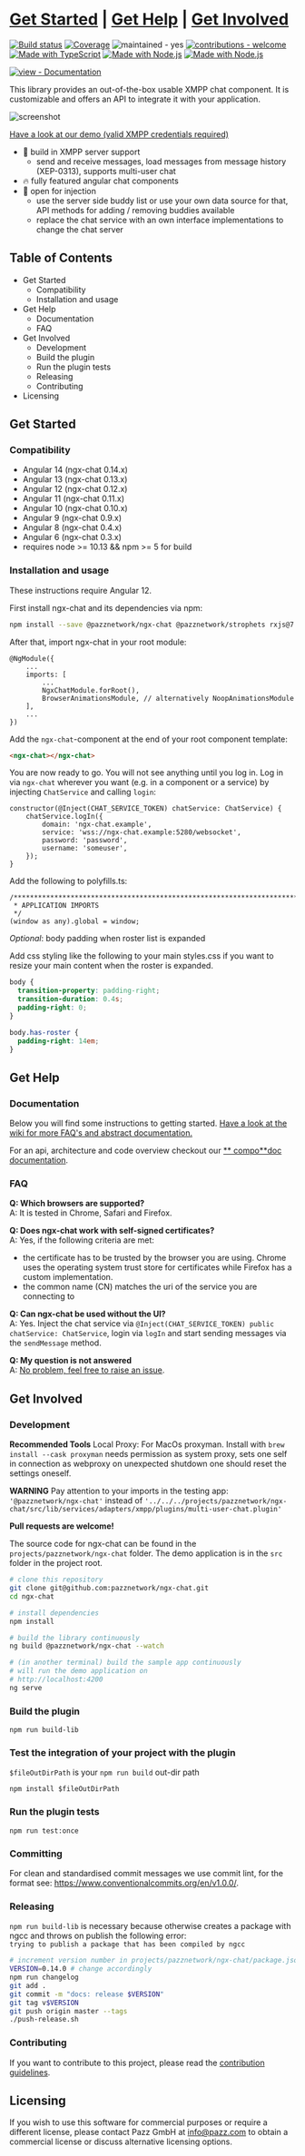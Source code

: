 # [Get Started](https://pazznetwork.github.io/ngx-chat-ghpages/documentation/#get-started) | [Get Help](https://pazznetwork.github.io/ngx-chat-ghpages/documentation/#get-help) | [Get Involved](https://pazznetwork.github.io/ngx-chat-ghpages/documentation/#get-involved)

[![Build status](https://api.travis-ci.com/pazznetwork/ngx-chat.svg?branch=master)](https://travis-ci.com/pazznetwork/ngx-chat) [![Coverage](https://coveralls.io/repos/github/pazznetwork/ngx-chat/badge.svg?branch=master)](https://coveralls.io/github/pazznetwork/ngx-chat) ![maintained - yes](https://img.shields.io/badge/maintained-yes-blue) [![contributions - welcome](https://img.shields.io/badge/contributions-welcome-blue)](https://pazznetwork.github.io/ngx-chat-ghpages/documentation/) [![Made with TypeScript](https://img.shields.io/badge/4-blue?logo=typescript&logoColor=white)](https://typescriptlang.org) [![Made with Node.js](https://img.shields.io/badge/>=10-blue?logo=node.js&logoColor=white)](https://nodejs.org) [![Made with Node.js](https://img.shields.io/badge/12-blue?logo=angular&logoColor=white)](https://angular.io/)

[![view - Documentation](https://img.shields.io/badge/view-Documentation-blue?style=for-the-badge)](https://pazznetwork.github.io/ngx-chat-ghpages/documentation/)

This library provides an out-of-the-box usable XMPP chat component. It is customizable and offers an API to integrate it with your
application.

![screenshot](https://user-images.githubusercontent.com/4292951/49931801-f5c3d880-fec7-11e8-8a74-6600ea2cf9b0.png)

[Have a look at our demo (valid XMPP credentials required)](https://pazznetwork.github.io/ngx-chat-ghpages/)

- 🌋 build in XMPP server support
  - send and receive messages, load messages from message history (XEP-0313), supports multi-user chat
- 🔥 fully featured angular chat components
- 💉 open for injection
  - use the server side buddy list or use your own data source for that, API methods for adding / removing buddies available
  - replace the chat service with an own interface implementations to change the chat server

## Table of Contents

- Get Started
  - Compatibility
  - Installation and usage
- Get Help
  - Documentation
  - FAQ
- Get Involved
  - Development
  - Build the plugin
  - Run the plugin tests
  - Releasing
  - Contributing
- Licensing

## Get Started

### Compatibility

- Angular 14 (ngx-chat 0.14.x)
- Angular 13 (ngx-chat 0.13.x)
- Angular 12 (ngx-chat 0.12.x)
- Angular 11 (ngx-chat 0.11.x)
- Angular 10 (ngx-chat 0.10.x)
- Angular 9 (ngx-chat 0.9.x)
- Angular 8 (ngx-chat 0.4.x)
- Angular 6 (ngx-chat 0.3.x)
- requires node >= 10.13 && npm >= 5 for build

### Installation and usage

These instructions require Angular 12.

First install ngx-chat and its dependencies via npm:

```bash
npm install --save @pazznetwork/ngx-chat @pazznetwork/strophets rxjs@7.5.7
```

After that, import ngx-chat in your root module:

```
@NgModule({
    ...
    imports: [
        ...
        NgxChatModule.forRoot(),
        BrowserAnimationsModule, // alternatively NoopAnimationsModule
    ],
    ...
})
```

Add the `ngx-chat`-component at the end of your root component template:

```html
<ngx-chat></ngx-chat>
```

You are now ready to go. You will not see anything until you log in. Log in via `ngx-chat` wherever you want (e.g. in a component or a
service)
by injecting `ChatService` and calling `login`:

```
constructor(@Inject(CHAT_SERVICE_TOKEN) chatService: ChatService) {
    chatService.logIn({
        domain: 'ngx-chat.example',
        service: 'wss://ngx-chat.example:5280/websocket',
        password: 'password',
        username: 'someuser',
    });
}
```

Add the following to polyfills.ts:

```
/***************************************************************************************************
 * APPLICATION IMPORTS
 */
(window as any).global = window;
```

_Optional_: body padding when roster list is expanded

Add css styling like the following to your main styles.css if you want to resize your main content when the roster is expanded.

```css
body {
  transition-property: padding-right;
  transition-duration: 0.4s;
  padding-right: 0;
}

body.has-roster {
  padding-right: 14em;
}
```

## Get Help

### Documentation

Below you will find some instructions to getting
started. [Have a look at the wiki for more FAQ's and abstract documentation.](https://github.com/pazznetwork/ngx-chat/wiki)

For an api, architecture and code overview checkout our [**
compo**doc documentation](https://pazznetwork.github.io/ngx-chat-ghpages/documentation/).

### FAQ

**Q: Which browsers are supported?**  
A: It is tested in Chrome, Safari and Firefox.

**Q: Does ngx-chat work with self-signed certificates?**  
A: Yes, if the following criteria are met:

- the certificate has to be trusted by the browser you are using. Chrome uses the operating system trust store for certificates while
  Firefox has a custom implementation.
- the common name (CN) matches the uri of the service you are connecting to

**Q: Can ngx-chat be used without the UI?**  
A: Yes. Inject the chat service via `@Inject(CHAT_SERVICE_TOKEN) public chatService: ChatService`, login via `logIn` and start sending
messages via the `sendMessage` method.

**Q: My question is not answered**  
A: [No problem, feel free to raise an issue](https://github.com/pazznetwork/ngx-chat/issues/new).

## Get Involved

### Development

**Recommended Tools**
Local Proxy:
For MacOs proxyman. Install with `brew install --cask proxyman` needs permission as system proxy, sets one self in connection as webproxy
on unexpected shutdown one should reset the settings oneself.

**WARNING**
Pay attention to your imports in the testing app:
`'@pazznetwork/ngx-chat'` instead
of `'../../../projects/pazznetwork/ngx-chat/src/lib/services/adapters/xmpp/plugins/multi-user-chat.plugin'`

**Pull requests are welcome!**

The source code for ngx-chat can be found in the `projects/pazznetwork/ngx-chat` folder. The demo application is in the `src` folder in the
project root.

```bash
# clone this repository
git clone git@github.com:pazznetwork/ngx-chat.git
cd ngx-chat

# install dependencies
npm install

# build the library continuously
ng build @pazznetwork/ngx-chat --watch

# (in another terminal) build the sample app continuously
# will run the demo application on
# http://localhost:4200
ng serve
```

### Build the plugin

`npm run build-lib`

### Test the integration of your project with the plugin

`$fileOutDirPath` is your `npm run build` out-dir path

`npm install $fileOutDirPath`

### Run the plugin tests

`npm run test:once`

### Committing

For clean and standardised commit messages we use commit lint, for the format see: https://www.conventionalcommits.org/en/v1.0.0/.

### Releasing

`npm run build-lib` is necessary because otherwise creates a package with ngcc and throws on publish the following error:  
`trying to publish a package that has been compiled by ngcc`

```bash
# increment version number in projects/pazznetwork/ngx-chat/package.json
VERSION=0.14.0 # change accordingly
npm run changelog
git add .
git commit -m "docs: release $VERSION"
git tag v$VERSION
git push origin master --tags
./push-release.sh
```

### Contributing

If you want to contribute to this project, please read the [contribution guidelines](CONTRIBUTING.md).

## Licensing

If you wish to use this software for commercial purposes or require a different license, please contact Pazz GmbH at info@pazz.com to obtain a commercial license or discuss alternative licensing options.
